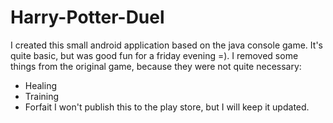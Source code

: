 Harry-Potter-Duel
=================
I created this small android application based on the java console game. It's quite basic, but was good fun for a friday evening =). I removed some things from the original game, because they were not quite necessary:
* Healing
* Training
* Forfait
I won't publish this to the play store, but I will keep it updated.
